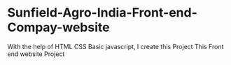 # Sunfield-Agro-India-Front-end-Compay-website
With the help of HTML CSS Basic javascript, I create this Project 
This Front end website Project 
